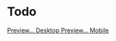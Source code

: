 # Todo

[Preview... Desktop ](https://kartikeychoudhary.github.io/TodoFlutterApp/docs)
[Preview... Mobile ](https://kartikeychoudhary.github.io/TodoFlutterApp/public/mobile)



